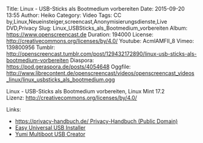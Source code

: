 Title: Linux - USB-Sticks als Bootmedium vorbereiten
Date: 2015-09-20 13:55
Author: Heiko
Category: Video
Tags: CC by,Linux,Neueinsteiger,screencast,Anonymisierungsdienste,Live DVD,Privacy
Slug: Linux_USBSticks_als_Bootmedium_vorbereiten
Album: https://www.openscreencast.de
Duration: 194000
License: http://creativecommons.org/licenses/by/4.0/
Youtube: AcmlAMFIl_8
Vimeo: 139800956
Tumblr: http://openscreencast.tumblr.com/post/129432172890/linux-usb-sticks-als-bootmedium-vorbereiten
Diaspora: https://pod.geraspora.de/posts/4054648
Oggfile: http://www.librecontent.de/openscreencast/videos/openscreencast_videos_linux/linux_usbsticks_als_bootmedium.ogg

Linux - USB-Sticks als Bootmedium vorbereiten, Linux Mint 17.2  
Lizenz: <http://creativecommons.org/licenses/by/4.0/>

Links:

  * [https://privacy-handbuch.de/ Privacy-Handbuch (Public Domain)](https://privacy-handbuch.de/ "Link zu privacy-handbuch.de")
  * [Easy Universal USB Installer](http://www.pendrivelinux.com/universal-usb-installer-easy-as-1-2-3/ "Link zu pendrivelinux.com")
  * [Yumi Multiboot USB Creator](http://www.pendrivelinux.com/yumi-multiboot-usb-creator/ "Link zu pendrivelinux.com")

